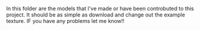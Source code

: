 In this folder are the models that I've made or have been controbuted to this project. It should be as simple as download and change out the example texture.  IF you have any problems let me know!!
